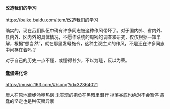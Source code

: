 #### 改造我们的学习
https://baike.baidu.com/item/改造我们的学习

确实的，现在我们队伍中确有许多同志被这种作风带坏了。对于国内外、省内外、县内外、区内外的具体情况，不愿作系统的周密的调查和研究，仅仅根据一知半解，根据“想当然”，就在那里发号施令，这种主观主义的作风，不是还在许多同志中间存在着吗？

对于自己的历史一点不懂，或懂得甚少，不以为耻，反以为荣。
#### 蠢蛋进化论
https://music.163.com/#/song?id=32364021

庸人在原地踏步冷嘲热讽
未实现的抱负在黑暗里潜行
掉落谷底也绝对不会暂停
愚蠢的坚定也是种天赋异禀
